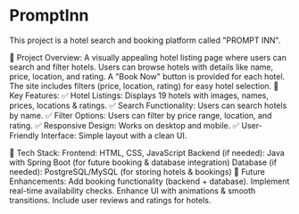 # PromptInn

This project is a hotel search and booking platform called "PROMPT INN".

📌 Project Overview:
A visually appealing hotel listing page where users can search and filter hotels.
Users can browse hotels with details like name, price, location, and rating.
A "Book Now" button is provided for each hotel.
The site includes filters (price, location, rating) for easy hotel selection.
🔹 Key Features:
✅ Hotel Listings: Displays 19 hotels with images, names, prices, locations & ratings.
✅ Search Functionality: Users can search hotels by name.
✅ Filter Options: Users can filter by price range, location, and rating.
✅ Responsive Design: Works on desktop and mobile.
✅ User-Friendly Interface: Simple layout with a clean UI.

🔹 Tech Stack:
Frontend: HTML, CSS, JavaScript
Backend (if needed): Java with Spring Boot (for future booking & database integration)
Database (if needed): PostgreSQL/MySQL (for storing hotels & bookings)
🚀 Future Enhancements:
Add booking functionality (backend + database).
Implement real-time availability checks.
Enhance UI with animations & smooth transitions.
Include user reviews and ratings for hotels.
